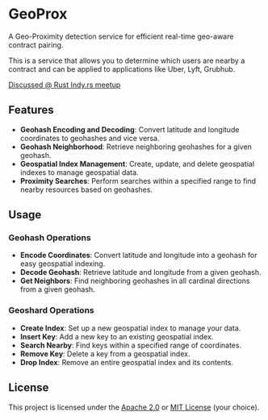 # GeoProx

A Geo-Proximity detection service for efficient real-time geo-aware contract pairing.

This is a service that allows you to determine which users are nearby a contract and can be applied to applications like Uber, Lyft, Grubhub.

[Discussed @ Rust Indy.rs meetup](https://gitlab.com/indyrs/may2024)

## Features

- **Geohash Encoding and Decoding**: Convert latitude and longitude coordinates to geohashes and vice versa.
- **Geohash Neighborhood**: Retrieve neighboring geohashes for a given geohash.
- **Geospatial Index Management**: Create, update, and delete geospatial indexes to manage geospatial data.
- **Proximity Searches**: Perform searches within a specified range to find nearby resources based on geohashes.

## Usage

### Geohash Operations
- **Encode Coordinates**: Convert latitude and longitude into a geohash for easy geospatial indexing.
- **Decode Geohash**: Retrieve latitude and longitude from a given geohash.
- **Get Neighbors**: Find neighboring geohashes in all cardinal directions from a given geohash.

### Geoshard Operations
- **Create Index**: Set up a new geospatial index to manage your data.
- **Insert Key**: Add a new key to an existing geospatial index.
- **Search Nearby**: Find keys within a specified range of coordinates.
- **Remove Key**: Delete a key from a geospatial index.
- **Drop Index**: Remove an entire geospatial index and its contents.

## License

This project is licensed under the [Apache 2.0](LICENSE-APACHE) or [MIT License](LICENSE-MIT) (your choice).
